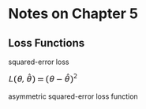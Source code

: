 Notes on Chapter 5  
========================================

## Loss Functions

squared-error loss  

![](images/Tex2Img_1375003014.png)  

asymmetric squared-error loss function  

